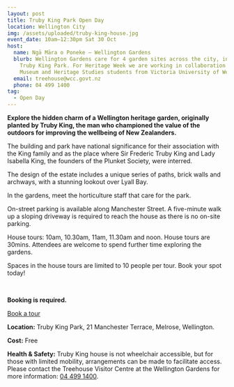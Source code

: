 ```yaml
---
layout: post
title: Truby King Park Open Day
location: Wellington City
img: /assets/uploaded/truby-king-house.jpg
event_date: 10am–12:30pm Sat 30 Oct
host:
  name: Ngā Māra o Poneke – Wellington Gardens
  blurb: Wellington Gardens care for 4 garden sites across the city, including
    Truby King Park. For Heritage Week we are working in collaboration with
    Museum and Heritage Studies students from Victoria University of Wellington.
  email: treehouse@wcc.govt.nz
  phone: 04 499 1400
tag:
  - Open Day
---
```

**Explore the hidden charm of a Wellington heritage garden, originally planted by Truby King, the man who championed the value of the outdoors for improving the wellbeing of New Zealanders.** 

The building and park have national significance for their association with the King family and as the place where Sir Frederic Truby King and Lady Isabella King, the founders of the Plunket Society, were interred. 

The design of the estate includes a unique series of paths, brick walls and archways, with a stunning lookout over Lyall Bay.

In the gardens, meet the horticulture staff that care for the park. 

On-street parking is available along Manchester Street. A five-minute walk up a sloping driveway is required to reach the house as there is no on-site parking.

House tours: 10am, 10.30am, 11am, 11.30am and noon. House tours are 30mins. Attendees are welcome to spend further time exploring the gardens. 

Spaces in the house tours are limited to 10 people per tour. Book your spot today!

<br>

**Booking is required.** 

<a href="https://wellingtongardens.nz/events" class="button">Book a tour</a>

**Location:** Truby King Park, 21 Manchester Terrace, Melrose, Wellington.

**Cost:** Free

**Health & Safety:** Truby King house is not wheelchair accessible, but for those with limited mobility, arrangements can be made to facilitate access. Please contact the Treehouse Visitor Centre at the Wellington Gardens for more information: [04 499 1400](<tel:04 499 1400>).